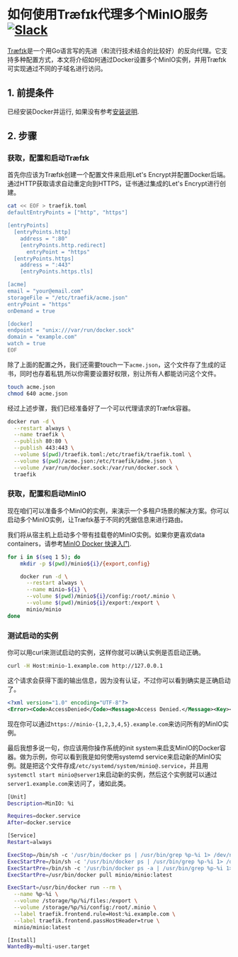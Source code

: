# 如何使用Træfɪk代理多个MinIO服务 [![Slack](https://slack.min.io/slack?type=svg)](https://slack.min.io)

[Træfɪk](https://traefik.io/)是一个用Go语言写的先进（和流行技术结合的比较好）的反向代理。它支持多种配置方式，本文将介绍如何通过Docker设置多个MinIO实例，并用Træfɪk可实现通过不同的子域名进行访问。 

## 1. 前提条件

已经安装Docker并运行, 如果没有参考[安装说明](https://docs.docker.com/engine/installation/ubuntulinux/).

## 2. 步骤

### 获取，配置和启动Træfɪk

首先你应该为Træfɪk创建一个配置文件来启用Let's Encrypt并配置Docker后端。通过HTTP获取请求自动重定向到HTTPS，证书通过集成的Let's Encrypt进行创建。

```sh
cat << EOF > traefik.toml
defaultEntryPoints = ["http", "https"]

[entryPoints]
  [entryPoints.http]
    address = ":80"
    [entryPoints.http.redirect]
      entryPoint = "https"
  [entryPoints.https]
    address = ":443"
    [entryPoints.https.tls]

[acme]
email = "your@email.com"
storageFile = "/etc/traefik/acme.json"
entryPoint = "https"
onDemand = true

[docker]
endpoint = "unix:///var/run/docker.sock"
domain = "example.com"
watch = true
EOF
```

除了上面的配置之外，我们还需要touch一下`acme.json`，这个文件存了生成的证书，同时也存着私钥,所以你需要设置好权限，别让所有人都能访问这个文件。


```sh
touch acme.json
chmod 640 acme.json
```

经过上述步骤，我们已经准备好了一个可以代理请求的Træfɪk容器。

```sh
docker run -d \
  --restart always \
  --name traefik \
  --publish 80:80 \
  --publish 443:443 \
  --volume $(pwd)/traefik.toml:/etc/traefik/traefik.toml \
  --volume $(pwd)/acme.json:/etc/traefik/adme.json \
  --volume /var/run/docker.sock:/var/run/docker.sock \
  traefik
```

### 获取，配置和启动MinIO

现在咱们可以准备多个MinIO的实例，来演示一个多租户场景的解决方案。你可以启动多个MinIO实例，让Træfɪk基于不同的凭据信息来进行路由。

我们将从宿主机上启动多个带有挂载卷的MinIO实例。如果你更喜欢data containers，请参考[MinIO Docker 快速入门](https://docs.min.io/docs/minio-docker-quickstart-guide).

```sh
for i in $(seq 1 5); do
	mkdir -p $(pwd)/minio${i}/{export,config}

	docker run -d \
	  --restart always \
	  --name minio-${i} \
	  --volume $(pwd)/minio${i}/config:/root/.minio \
	  --volume $(pwd)/minio${i}/export:/export \
	  minio/minio
done
```

### 测试启动的实例

你可以用curl来测试启动的实例，这样你就可以确认实例是否启动正确。

```sh
curl -H Host:minio-1.example.com http://127.0.0.1
```

这个请求会获得下面的输出信息，因为没有认证，不过你可以看到确实是正确启动了。

```xml
<?xml version="1.0" encoding="UTF-8"?>
<Error><Code>AccessDenied</Code><Message>Access Denied.</Message><Key></Key><BucketName></BucketName><Resource>/</Resource><RequestId>3L137</RequestId><HostId>3L137</HostId></Error>
```

现在你可以通过`https://minio-{1,2,3,4,5}.example.com`来访问所有的MinIO实例。

最后我想多说一句，你应该用你操作系统的init system来启支MinIO的Docker容器。做为示例，你可以看到我是如何使用systemd service来启动新的MinIO实例。就是把这个文件存成`/etc/systemd/system/minio@.service`，并且用`systemctl start minio@server1`来启动新的实例，然后这个实例就可以通过`server1.example.com`来访问了，诸如此类。

```sh
[Unit]
Description=MinIO: %i

Requires=docker.service
After=docker.service

[Service]
Restart=always

ExecStop=/bin/sh -c '/usr/bin/docker ps | /usr/bin/grep %p-%i 1> /dev/null && /usr/bin/docker stop %p-%i || true'
ExecStartPre=/bin/sh -c '/usr/bin/docker ps | /usr/bin/grep %p-%i 1> /dev/null && /usr/bin/docker kill %p-%i || true'
ExecStartPre=/bin/sh -c '/usr/bin/docker ps -a | /usr/bin/grep %p-%i 1> /dev/null && /usr/bin/docker rm %p-%i || true'
ExecStartPre=/usr/bin/docker pull minio/minio:latest

ExecStart=/usr/bin/docker run --rm \
  --name %p-%i \
  --volume /storage/%p/%i/files:/export \
  --volume /storage/%p/%i/config:/root/.minio \
  --label traefik.frontend.rule=Host:%i.example.com \
  --label traefik.frontend.passHostHeader=true \
  minio/minio:latest

[Install]
WantedBy=multi-user.target
```

